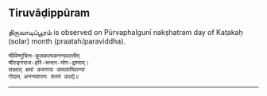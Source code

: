 ## Tiruvāḍippūram
திருவாடிப்பூரம் is observed on Pūrvaphalgunī nakṣhatram day of Kaṭakaḥ (solar) month (praatah/paraviddha).



```
श्रीविष्णुचित्त-कुलकल्पकनन्दवल्लीम्
श्रीरङ्गराज-हरि-चन्दन-योग-द्र्श्याम्।
साक्षात् क्षमां करुणया कमलामिवान्यां
गोदाम् अनन्यशरणः शरणं प्रपद्ये॥
```

---
